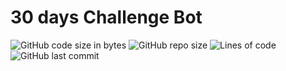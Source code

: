 # 30 days Challenge Bot

![GitHub code size in bytes](https://img.shields.io/github/languages/code-size/Sigmanificient/30d_challenge_discord_bot)
![GitHub repo size](https://img.shields.io/github/repo-size/Sigmanificient/30d_challenge_discord_bot)
![Lines of code](https://img.shields.io/tokei/lines/github/Sigmanificient/30d_challenge_discord_bot)
![GitHub last commit](https://img.shields.io/github/last-commit/Sigmanificient/30d_challenge_discord_bot)
